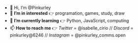 - 👋 Hi, I’m @Pinkurley
- 👀 **I’m in interested** 👉 programation, games, study, draw
- 🌱 **I’m currently learning** 👉 Python, JavaScript, computing
- 📫 **How to reach me** 👉 *Twitter* = @isabelle_cirio // *Discord* = pinkurley@6246  // *Instagram* = @pinkurley_comms.open
